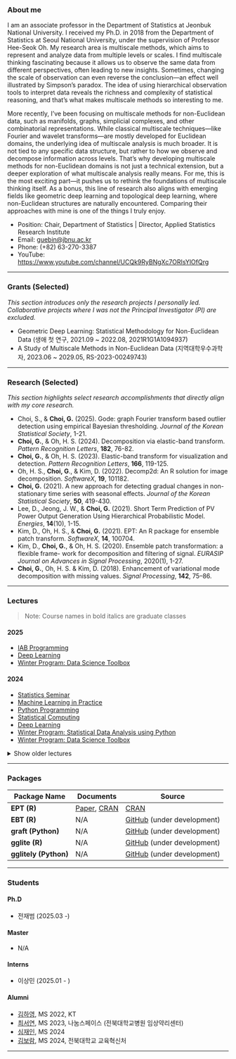 ### About me

I am an associate professor in the Department of Statistics at Jeonbuk National University. I received my Ph.D. in 2018 from the Department of Statistics at Seoul National University, under the supervision of Professor Hee-Seok Oh. My research area is multiscale methods, which aims to represent and analyze data from multiple levels or scales. I find multiscale thinking fascinating because it allows us to observe the same data from different perspectives, often leading to new insights. Sometimes, changing the scale of observation can even reverse the conclusion—an effect well illustrated by Simpson’s paradox. The idea of using hierarchical observation tools to interpret data reveals the richness and complexity of statistical reasoning, and that’s what makes multiscale methods so interesting to me.

More recently, I’ve been focusing on multiscale methods for non-Euclidean data, such as manifolds, graphs, simplicial complexes, and other combinatorial representations. While classical multiscale techniques—like Fourier and wavelet transforms—are mostly developed for Euclidean domains, the underlying idea of multiscale analysis is much broader. It is not tied to any specific data structure, but rather to how we observe and decompose information across levels. That’s why developing multiscale methods for non-Euclidean domains is not just a technical extension, but a deeper exploration of what multiscale analysis really means. For me, this is the most exciting part—it pushes us to rethink the foundations of multiscale thinking itself. As a bonus, this line of research also aligns with emerging fields like geometric deep learning and topological deep learning, where non-Euclidean structures are naturally encountered. Comparing their approaches with mine is one of the things I truly enjoy.


- Position: Chair, Department of Statistics | Director, Applied Statistics Research Institute
- Email: guebin@jbnu.ac.kr
- Phone: (+82) 63-270-3387
- YouTube: https://www.youtube.com/channel/UCQk9RyBNgXc7ORIsYlOfQrg

---

### Grants (Selected)

*This section introduces only the research projects I personally led. Collaborative projects where I was not the Principal Investigator (PI) are excluded.*

- Geometric Deep Learning: Statistical Methodology for Non-Euclidean Data (생애 첫 연구, 2021.09 ~ 2022.08, 2021R1G1A1094937)
- A Study of Multiscale Methods in Non-Euclidean Data (지역대학우수과학자, 2023.06 ~ 2029.05, RS-2023-00249743)

---

### Research (Selected)

*This section highlights select research accomplishments that directly align with my core research.*

- Choi, S., & **Choi, G.** (2025). Gode: graph Fourier transform based outlier detection using empirical Bayesian thresholding. *Journal of the Korean Statistical Society*, 1-21.  
- **Choi, G.**, & Oh, H. S. (2024). Decomposition via elastic-band transform. *Pattern Recognition Letters*, **182**, 76-82.
- **Choi, G.**, & Oh, H. S. (2023). Elastic-band transform for visualization and detection. *Pattern Recognition Letters*, **166**, 119-125.
- Oh, H. S., **Choi, G**., & Kim, D. (2022). Decomp2d: An R solution for image decomposition. *SoftwareX*, **19**, 101182.
- **Choi, G.** (2021). A new approach for detecting gradual changes in non-stationary time series with seasonal effects. *Journal of the Korean Statistical Society*, **50**, 419-430. 
- Lee, D., Jeong, J. W., & **Choi, G.** (2021). Short Term Prediction of PV Power Output Generation Using Hierarchical Probabilistic Model. *Energies*, **14**(10), 1-15.
- Kim, D., Oh, H. S., & **Choi, G.** (2021). EPT: An R package for ensemble patch transform. *SoftwareX*, **14**, 100704.
- Kim, D., **Choi, G.**, & Oh, H. S. (2020). Ensemble patch transformation: a flexible frame- work for decomposition and filtering of signal. *EURASIP Journal on Advances in Signal Processing*, 2020(1), 1-27.
- **Choi, G.**, Oh, H. S. & Kim, D. (2018). Enhancement of variational mode decomposition with missing values. *Signal Processing*, **142**, 75–86.

---
### Lectures

> Note: Course names in bold italics are graduate classes

#### 2025

- [IAB Programming](https://guebin.github.io/IAB2025/)
- [Deep Learning](https://guebin.github.io/DL2025/)
- [Winter Program: Data Science Toolbox](https://guebin.github.io/DSTBX2025/)

#### 2024 

- [Statistics Seminar](https://guebin.github.io/SS2024/)
- [Machine Learning in Practice](https://guebin.github.io/MP2024/)
- [Python Programming](https://guebin.github.io/PP2024/)
- [Statistical Computing](https://guebin.github.io/SC2024/)
- [Deep Learning](https://guebin.github.io/DL2024/)
- [Winter Program: Statistical Data Analysis using Python](https://guebin.github.io/PP2024WIN)
- [Winter Program: Data Science Toolbox](https://guebin.github.io/DSTBX2024/)

<details>
<summary>Show older lectures</summary>

#### 2023 

- [***Special Topics in Big Data Analysis***](https://guebin.github.io/STBDA2023/)
- [Machine Learning in Practice](https://guebin.github.io/MP2023/)
- [Data Visualization](https://guebin.github.io/DV2023/)
- [Short Lecture: Introduction to Reinforcement Learning](https://guebin.github.io/RL2023SL/)
- [Summer Program: Statistical Data Analysis using Python](https://guebin.github.io/PP2023SUM/)
- [***Advanced Probability Theory***](https://guebin.github.io/AP2023/)
- [Stochastic Processes](https://guebin.github.io/SP2023/)
- [Python Programming](https://guebin.github.io/PP2023/)
- [Winter Program: Statistical Data Analysis using Python](https://guebin.github.io/IP2023WIN/)

#### 2022 

- [***Special Topics in Machine Learning***](https://guebin.github.io/STML2022/)
- [Data Visualization](https://guebin.github.io/DV2022/)
- [Deep Learning](https://guebin.github.io/DL2022/)
- Summer Program: Reinforcement Learning 
- [***Special Topics in Big Data Analysis***](https://guebin.github.io/STBDA2022/)
- [Data Science](https://guebin.github.io/DS2022/)
- [Statistical Computing](https://guebin.github.io/SC2022/)
- [Introduction to Python](https://guebin.github.io/IP2022/)
- Winter Program: ADsP, Advanced Data analytics semi-Professional 
- [Winter Program: Introduction to Python](https://guebin.github.io/IP2022WIN/)

#### 2021 

- [***Special Topics in Data Visualization***](https://guebin.github.io/STDV2021/)
- [Big Data Analysis](https://guebin.github.io/BDA2021/)
- [Data Visualization](https://guebin.github.io/DV2021/)
- [Introduction to R](https://guebin.github.io/IR2021/)
- ***Special Topics in Statistical Computing*** 
- Data Science 
- Introduction to Python 

#### 2020 (Soongsil University)

- Mathematical Statistics 
- Time Series Analysis 

</details>

---

### Packages 

| Package Name       | Documents                                                                                                           | Source                                                                                     |
|--------------------|---------------------------------------------------------------------------------------------------------------------|--------------------------------------------------------------------------------------------|
| **EPT (R)**        | [Paper](https://www.sciencedirect.com/science/article/pii/S2352711021000492), [CRAN](https://cran.r-project.org/web/packages/EPT/EPT.pdf) | [CRAN](https://cran.r-project.org/src/contrib/EPT_0.7.6.tar.gz)                           |
| **EBT (R)**        | N/A                                                                                                                 | [GitHub](https://github.com/guebin/ebt) (under development)                                |
| **graft (Python)** | N/A                                                                                                                 | [GitHub](https://github.com/guebin/graft) (under development)                              |
| **gglite (R)**     | N/A                                                                                                                 | [GitHub](https://github.com/seoyeonc/gglite) (under development)                           |
| **gglitely (Python)** | N/A                                                                                                              | [GitHub](https://github.com/seoyeonc/gglitely) (under development)                         |

--- 

### Students

#### Ph.D 

- 전재범 (2025.03 -)

#### Master

- N/A

#### Interns

- 이상민 (2025.01 - ) 

#### Alumni 

- [김하영](https://github.com/kimha02), MS 2022, KT
- [최서연](https://github.com/seoyeonc), MS 2023, 나눔스페이스 (전북대학교병원 임상약리센터)
- [심재인](https://github.com/simjaein), MS 2024
- [김보람](https://github.com/boram-coco), MS 2024, 전북대학교 교육혁신처


---

<!---
guebin/guebin is a ✨ special ✨ repository because its `README.md` (this file) appears on your GitHub profile.
You can click the Preview link to take a look at your changes.
--->
